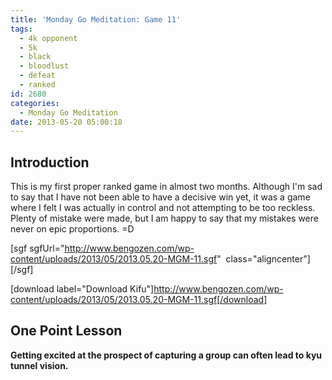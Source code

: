 ```yaml
---
title: 'Monday Go Meditation: Game 11'
tags:
  - 4k opponent
  - 5k
  - black
  - bloodlust
  - defeat
  - ranked
id: 2680
categories:
  - Monday Go Meditation
date: 2013-05-20 05:00:18
---
```


## Introduction

This is my first proper ranked game in almost two months. Although I'm sad to say that I have not been able to have a decisive win yet, it was a game where I felt I was actually in control and not attempting to be too reckless. Plenty of mistake were made, but I am happy to say that my mistakes were never on epic proportions. =D

[sgf sgfUrl="http://www.bengozen.com/wp-content/uploads/2013/05/2013.05.20-MGM-11.sgf"  class="aligncenter"][/sgf]

[download label="Download Kifu"]http://www.bengozen.com/wp-content/uploads/2013/05/2013.05.20-MGM-11.sgf[/download]

## **One Point Lesson**

**Getting excited at the prospect of capturing a group can often lead to kyu tunnel vision.**